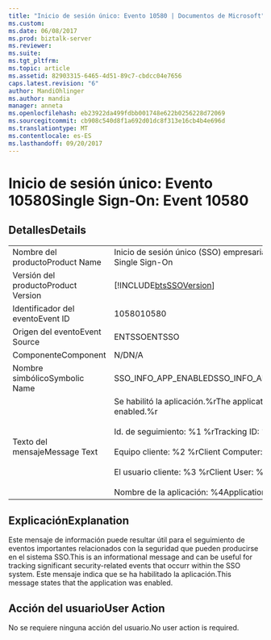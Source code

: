 ```yaml
---
title: "Inicio de sesión único: Evento 10580 | Documentos de Microsoft"
ms.custom: 
ms.date: 06/08/2017
ms.prod: biztalk-server
ms.reviewer: 
ms.suite: 
ms.tgt_pltfrm: 
ms.topic: article
ms.assetid: 82903315-6465-4d51-89c7-cbdcc04e7656
caps.latest.revision: "6"
author: MandiOhlinger
ms.author: mandia
manager: anneta
ms.openlocfilehash: eb23922da499fdbb001748e622b0256228d72069
ms.sourcegitcommit: cb908c540d8f1a692d01dc8f313e16cb4b4e696d
ms.translationtype: MT
ms.contentlocale: es-ES
ms.lasthandoff: 09/20/2017
---
```

# <a name="single-sign-on-event-10580"></a><span data-ttu-id="f3f5d-102">Inicio de sesión único: Evento 10580</span><span class="sxs-lookup"><span data-stu-id="f3f5d-102">Single Sign-On: Event 10580</span></span>
## <a name="details"></a><span data-ttu-id="f3f5d-103">Detalles</span><span class="sxs-lookup"><span data-stu-id="f3f5d-103">Details</span></span>  
  
|||  
|-|-|  
|<span data-ttu-id="f3f5d-104">Nombre del producto</span><span class="sxs-lookup"><span data-stu-id="f3f5d-104">Product Name</span></span>|<span data-ttu-id="f3f5d-105">Inicio de sesión único (SSO) empresarial</span><span class="sxs-lookup"><span data-stu-id="f3f5d-105">Enterprise Single Sign-On</span></span>|  
|<span data-ttu-id="f3f5d-106">Versión del producto</span><span class="sxs-lookup"><span data-stu-id="f3f5d-106">Product Version</span></span>|[!INCLUDE[btsSSOVersion](../includes/btsssoversion-md.md)]|  
|<span data-ttu-id="f3f5d-107">Identificador del evento</span><span class="sxs-lookup"><span data-stu-id="f3f5d-107">Event ID</span></span>|<span data-ttu-id="f3f5d-108">10580</span><span class="sxs-lookup"><span data-stu-id="f3f5d-108">10580</span></span>|  
|<span data-ttu-id="f3f5d-109">Origen del evento</span><span class="sxs-lookup"><span data-stu-id="f3f5d-109">Event Source</span></span>|<span data-ttu-id="f3f5d-110">ENTSSO</span><span class="sxs-lookup"><span data-stu-id="f3f5d-110">ENTSSO</span></span>|  
|<span data-ttu-id="f3f5d-111">Componente</span><span class="sxs-lookup"><span data-stu-id="f3f5d-111">Component</span></span>|<span data-ttu-id="f3f5d-112">N/D</span><span class="sxs-lookup"><span data-stu-id="f3f5d-112">N/A</span></span>|  
|<span data-ttu-id="f3f5d-113">Nombre simbólico</span><span class="sxs-lookup"><span data-stu-id="f3f5d-113">Symbolic Name</span></span>|<span data-ttu-id="f3f5d-114">SSO_INFO_APP_ENABLED</span><span class="sxs-lookup"><span data-stu-id="f3f5d-114">SSO_INFO_APP_ENABLED</span></span>|  
|<span data-ttu-id="f3f5d-115">Texto del mensaje</span><span class="sxs-lookup"><span data-stu-id="f3f5d-115">Message Text</span></span>|<span data-ttu-id="f3f5d-116">Se habilitó la aplicación.%r</span><span class="sxs-lookup"><span data-stu-id="f3f5d-116">The application was enabled.%r</span></span><br /><br /> <span data-ttu-id="f3f5d-117">Id. de seguimiento: %1 %r</span><span class="sxs-lookup"><span data-stu-id="f3f5d-117">Tracking ID: %1%r</span></span><br /><br /> <span data-ttu-id="f3f5d-118">Equipo cliente: %2 %r</span><span class="sxs-lookup"><span data-stu-id="f3f5d-118">Client Computer: %2%r</span></span><br /><br /> <span data-ttu-id="f3f5d-119">El usuario cliente: %3 %r</span><span class="sxs-lookup"><span data-stu-id="f3f5d-119">Client User: %3%r</span></span><br /><br /> <span data-ttu-id="f3f5d-120">Nombre de la aplicación: %4</span><span class="sxs-lookup"><span data-stu-id="f3f5d-120">Application Name: %4</span></span>|  
  
## <a name="explanation"></a><span data-ttu-id="f3f5d-121">Explicación</span><span class="sxs-lookup"><span data-stu-id="f3f5d-121">Explanation</span></span>  
 <span data-ttu-id="f3f5d-122">Este mensaje de información puede resultar útil para el seguimiento de eventos importantes relacionados con la seguridad que pueden producirse en el sistema SSO.</span><span class="sxs-lookup"><span data-stu-id="f3f5d-122">This is an informational message and can be useful for tracking significant security-related events that occurr within the SSO system.</span></span> <span data-ttu-id="f3f5d-123">Este mensaje indica que se ha habilitado la aplicación.</span><span class="sxs-lookup"><span data-stu-id="f3f5d-123">This message states that the application was enabled.</span></span>  
  
## <a name="user-action"></a><span data-ttu-id="f3f5d-124">Acción del usuario</span><span class="sxs-lookup"><span data-stu-id="f3f5d-124">User Action</span></span>  
 <span data-ttu-id="f3f5d-125">No se requiere ninguna acción del usuario.</span><span class="sxs-lookup"><span data-stu-id="f3f5d-125">No user action is required.</span></span>